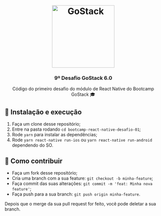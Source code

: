 <h1 align="center">
  <img alt="GoStack" src="https://rocketseat-cdn.s3-sa-east-1.amazonaws.com/bootcamp-header.png" width="200px" />
</h1>

<h3 align="center">9º Desafio GoStack 6.0</h3>

<p align="center">Código do primeiro desafio do módulo de React Native do Bootcamp GoStack 🎓</p>

## 🚀 Instalação e execução

1. Faça um clone desse repositório;
2. Entre na pasta rodando `cd bootcamp-react-native-desafio-01`;
3. Rode `yarn` para instalar as dependências;
4. Rode `yarn react-native run-ios` ou `yarn react-native run-android` dependendo do SO.

## 🤔 Como contribuir

- Faça um fork desse repositório;
- Cria uma branch com a sua feature: `git checkout -b minha-feature`;
- Faça commit das suas alterações: `git commit -m 'feat: Minha nova feature'`;
- Faça push para a sua branch: `git push origin minha-feature`.

Depois que o merge da sua pull request for feito, você pode deletar a sua branch.

